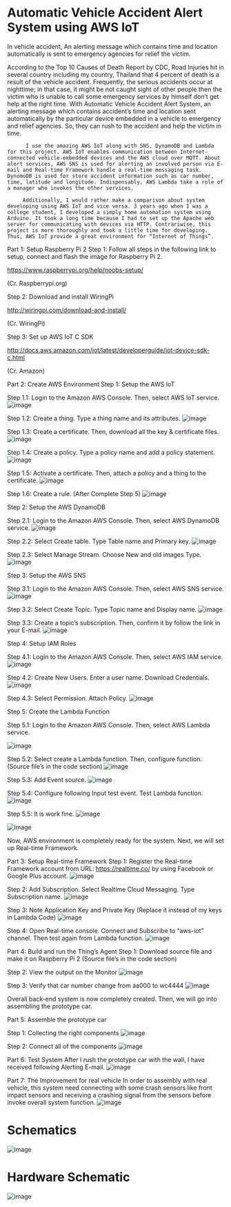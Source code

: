 # Automatic Vehicle Accident Alert System using AWS IoT

In vehicle accident, An alerting message which contains time and location automatically is sent to emergency agencies for relief the victim.

According to the Top 10 Causes of Death Report by CDC, Road Injuries hit in several country including my country, Thailand that 4 percent of death is a result of the vehicle accident. Frequently, the serious accidents occur at nighttime; in that case, it might be not caught sight of other people then the victim who is unable to call some emergency services by himself don’t get help at the right time. With Automatic Vehicle Accident Alert System, an alerting message which contains accident’s time and location sent automatically by the particular device embedded in a vehicle to emergency and relief agencies. So, they can rush to the accident and help the victim in time.

          I use the amazing AWS IoT along with SNS, DynamoDB and Lambda for this project. AWS IoT enables communication between Internet-connected vehicle-embedded devices and the AWS cloud over MQTT. About alert services, AWS SNS is used for alerting an involved person via E-mail and Real-time Framework handle a real-time messaging task. DynomoDB is used for store accident information such as car number, time, latitude and longitude. Indispensably, AWS Lambda take a role of a manager who invokes the other services.

         Additionally, I would rather make a comparison about system developing using AWS IoT and vice versa. 3 years ago when I was a college student, I developed a simply home automation system using Arduino. It took a long time because I had to set up the Apache web server for communicating with devices via HTTP. Contrariwise, this project is more thoroughly and took a little time for developing. Thus, AWS IoT provide a great environment for “Internet of Things”.



Part 1: Setup Raspberry Pi 2
Step 1: Follow all steps in the following link to setup, connect and flash the image for Raspberry Pi 2.

https://www.raspberrypi.org/help/noobs-setup/

(Cr. Raspberrypi.org)

Step 2: Download and install WiringPi

http://wiringpi.com/download-and-install/

(Cr. WiringPi)

Step 3: Set up AWS IoT C SDK

http://docs.aws.amazon.com/iot/latest/developerguide/iot-device-sdk-c.html

(Cr. Amazon)



Part 2: Create AWS Environment
Step 1: Setup the AWS IoT

Step 1.1: Login to the Amazon AWS Console. Then, select AWS IoT service.
![image](https://user-images.githubusercontent.com/31132150/145937152-74a03dca-3549-4ab2-a612-1f208c4723de.png)

Step 1.2: Create a thing. Type a thing name and its attributes.
![image](https://user-images.githubusercontent.com/31132150/145937207-971dd031-4977-492d-8682-5199e8e93692.png)

Step 1.3: Create a certificate. Then, download all the key & certificate files.
![image](https://user-images.githubusercontent.com/31132150/145937217-0aa76e94-3fd2-424e-9a52-eceb09eeb8a6.png)

Step 1.4: Create a policy. Type a policy name and add a policy statement.
![image](https://user-images.githubusercontent.com/31132150/145937226-261c65fb-6a5c-4df1-829b-f64fb1df71cb.png)

Step 1.5: Activate a certificate. Then, attach a policy and a thing to the certificate.
![image](https://user-images.githubusercontent.com/31132150/145937234-f7df3bc8-006e-4230-9325-b9c142335d7d.png)

Step 1.6: Create a rule. (After Complete Step 5)
![image](https://user-images.githubusercontent.com/31132150/145937240-d74f1557-ce24-44cd-830a-865d399646ac.png)


Step 2: Setup the AWS DynamoDB

Step 2.1: Login to the Amazon AWS Console. Then, select AWS DynamoDB service.
![image](https://user-images.githubusercontent.com/31132150/145937250-662d6ed0-47e3-4f68-b97d-ce0a9e84f734.png)

Step 2.2: Select Create table. Type Table name and Primary key.
![image](https://user-images.githubusercontent.com/31132150/145937261-c195cc48-4bf9-422a-adc0-98f18170e8cb.png)

Step 2.3: Select Manage Stream. Choose New and old images Type.
![image](https://user-images.githubusercontent.com/31132150/145937273-622c2929-baad-4a39-beb5-43ad2d18425d.png)

Step 3: Setup the AWS SNS

Step 3.1: Login to the Amazon AWS Console. Then, select AWS SNS service.
![image](https://user-images.githubusercontent.com/31132150/145937290-9faa887d-2f76-43ff-beea-0598fb844a23.png)

Step 3.2: Select Create Topic. Type Topic name and Display name.
![image](https://user-images.githubusercontent.com/31132150/145937301-81cb62ae-94c4-4991-9736-2f4c48d26bfe.png)

Step 3.3: Create a topic’s subscription. Then, confirm it by follow the link in your E-mail.
![image](https://user-images.githubusercontent.com/31132150/145937322-f5cc097a-7985-47f5-ae86-79326a871ebb.png)

Step 4: Setup IAM Roles

Step 4.1: Login to the Amazon AWS Console. Then, select AWS IAM service.
![image](https://user-images.githubusercontent.com/31132150/145937377-c7b6f96c-e6f2-4dd5-a81b-cef226aea6da.png)

Step 4.2: Create New Users. Enter a user name. Download Credentials.
![image](https://user-images.githubusercontent.com/31132150/145937402-a6e2c421-7072-47f2-bad5-f4e361abe77c.png)

Step 4.3: Select Permission. Attach Policy.
![image](https://user-images.githubusercontent.com/31132150/145937428-df723818-f815-43c3-94fa-6caeed129645.png)

Step 5: Create the Lambda Function

Step 5.1: Login to the Amazon AWS Console. Then, select AWS Lambda service.

![image](https://user-images.githubusercontent.com/31132150/145937446-bb47c766-9b9d-45fc-8919-257a7c2b9ef3.png)

Step 5.2: Select create a Lambda function. Then, configure function. (Source file’s in the code section)
![image](https://user-images.githubusercontent.com/31132150/145937457-b47394c6-e182-489a-b345-bfdc7016e819.png)

Step 5.3: Add Event source.
![image](https://user-images.githubusercontent.com/31132150/145937480-59efd055-457c-4b39-aa24-488e640e33ad.png)

Step 5.4: Configure following Input test event. Test Lambda function.
![image](https://user-images.githubusercontent.com/31132150/145937492-96c942c1-4ab5-4732-86fa-417c34d168f4.png)

Step 5.5: It is work fine.
![image](https://user-images.githubusercontent.com/31132150/145937516-586323a8-998c-42c6-9415-f51f28d7f1a1.png)

![image](https://user-images.githubusercontent.com/31132150/145937523-cac2904f-3cba-4435-9674-324c18c43073.png)

Now, AWS environment is completely ready for the system. Next, we will set up Real-time Framework.

Part 3: Setup Real-time Framework
Step 1: Register the Real-time Framework account from URL: https://realtime.co/ by using Facebook or Google Plus account.
![image](https://user-images.githubusercontent.com/31132150/145937618-018c198f-4314-4a6a-a353-fa1dbbc2ed17.png)

Step 2: Add Subscription. Select Realtime Cloud Messaging. Type Subscription name.
![image](https://user-images.githubusercontent.com/31132150/145937635-5876da26-4164-4764-9484-48e881fc31fd.png)

Step 3: Note Application Key and Private Key (Replace it instead of my keys in Lambda Code)
![image](https://user-images.githubusercontent.com/31132150/145937654-21f0e4fc-5055-4565-b0e2-e0910651b801.png)

Step 4: Open Real-time console. Connect and Subscribe to “aws-iot” channel. Then test again from Lambda function.
![image](https://user-images.githubusercontent.com/31132150/145937675-0e79df8f-94c1-47a4-a363-7724c2acae82.png)

Part 4: Build and run the Thing’s Agent
Step 1: Download source file and make it on Raspberry Pi 2 (Source file’s in the code section)

Step 2: View the output on the Monitor
![image](https://user-images.githubusercontent.com/31132150/145937693-b7fd095e-12b9-4932-9473-f4ef56ebd43a.png)

Step 3: Verify that car number change from aa000 to wc4444
![image](https://user-images.githubusercontent.com/31132150/145937706-8c429f83-804c-446e-8d70-5d70185d7399.png)

  Overall back-end system is now completely created. Then, we will go into assembling the prototype car.
  
  
  Part 5: Assemble the prototype car

Step 1: Collecting the right components
![image](https://user-images.githubusercontent.com/31132150/145937803-486c88d4-445a-4e18-9e16-60c358de0751.png)

Step 2: Connect all of the components
![image](https://user-images.githubusercontent.com/31132150/145937809-3831c4e8-142a-4e75-a873-b3922b452477.png)

Part 6: Test System
After I rush the prototype car with the wall, I have received following Alerting E-mail.
![image](https://user-images.githubusercontent.com/31132150/145937834-e6ccd808-e772-4549-9c8f-b89b270aee9d.png)

Part 7: The Improvement for real vehicle
          In order to assembly with real vehicle, this system need connecting with some crash sensors like front impact sensors and receiving a crashing signal from the sensors before invoke overall system function.
          ![image](https://user-images.githubusercontent.com/31132150/145937847-011d8501-fb1e-4a54-9125-5d52ddd4f733.png)


# Schematics
![image](https://user-images.githubusercontent.com/31132150/145937887-b9b7a43d-9114-4ab8-a3e2-0e84d49d9ed5.png)

# Hardware Schematic
![image](https://user-images.githubusercontent.com/31132150/145937905-a267d735-15e0-4611-a9cd-a3debaaa82cc.png)


